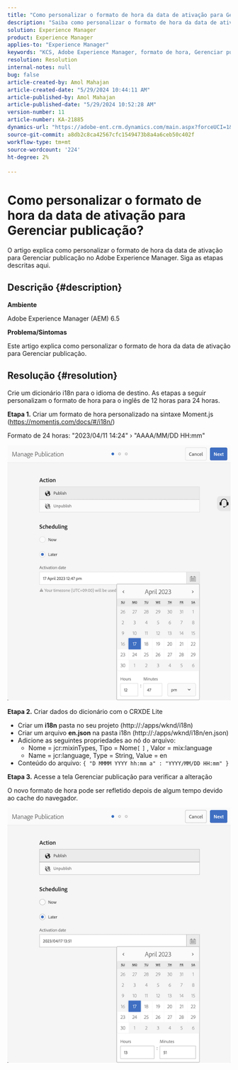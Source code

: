 ```yaml
---
title: "Como personalizar o formato de hora da data de ativação para Gerenciar publicação?"
description: "Saiba como personalizar o formato de hora da data de ativação para Gerenciar publicação no Adobe Experience Manager."
solution: Experience Manager
product: Experience Manager
applies-to: "Experience Manager"
keywords: "KCS, Adobe Experience Manager, formato de hora, Gerenciar publicação, AEM"
resolution: Resolution
internal-notes: null
bug: false
article-created-by: Amol Mahajan
article-created-date: "5/29/2024 10:44:11 AM"
article-published-by: Amol Mahajan
article-published-date: "5/29/2024 10:52:28 AM"
version-number: 11
article-number: KA-21885
dynamics-url: "https://adobe-ent.crm.dynamics.com/main.aspx?forceUCI=1&pagetype=entityrecord&etn=knowledgearticle&id=a0bd5f60-a81d-ef11-840a-002248092444"
source-git-commit: a8db2c8ca42567cfc1549473b8a4a6ceb50c402f
workflow-type: tm+mt
source-wordcount: '224'
ht-degree: 2%

---
```


# Como personalizar o formato de hora da data de ativação para Gerenciar publicação?


O artigo explica como personalizar o formato de hora da data de ativação para Gerenciar publicação no Adobe Experience Manager. Siga as etapas descritas aqui.

## Descrição {#description}


<b>Ambiente</b>

Adobe Experience Manager (AEM) 6.5



<b>Problema/Sintomas</b>

Este artigo explica como personalizar o formato de hora da data de ativação para Gerenciar publicação.


## Resolução {#resolution}


Crie um dicionário i18n para o idioma de destino. As etapas a seguir personalizam o formato de hora para o inglês de 12 horas para 24 horas.

<b>Etapa 1.</b> Criar um formato de hora personalizado na sintaxe Moment.js (https://momentjs.com/docs/#/i18n/)

Formato de 24 horas: &quot;2023/04/11 14:24&quot; › &quot;AAAA/MM/DD HH:mm&quot;

![](assets/d14c64e9-53de-ed11-a7c7-6045bd006268.png)

<b>Etapa 2.</b> Criar dados do dicionário com o CRXDE Lite

- Criar um <b>i18n</b> pasta no seu projeto (http://:/apps/wknd/i18n)
- Criar um arquivo <b>en.json</b> na pasta i18n (http://:/apps/wknd/i18n/en.json)
- Adicione as seguintes propriedades ao nó do arquivo:
   - Nome = jcr:mixinTypes, Tipo = Nome`[` `]` , Valor = mix:language
   - Name = jcr:language, Type = String, Value = en
- Conteúdo do arquivo: `{ "D MMMM YYYY hh:mm a" : "YYYY/MM/DD HH:mm" }`


<b>Etapa 3.</b> Acesse a tela Gerenciar publicação para verificar a alteração

O novo formato de hora pode ser refletido depois de algum tempo devido ao cache do navegador.

![](assets/25f363ef-53de-ed11-a7c7-6045bd006268.png)
